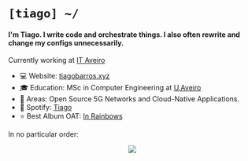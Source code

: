 # `[tiago] ~/`

#### I'm Tiago. I write code and orchestrate things. I also often rewrite and change my configs unnecessarily.

Currently working at [IT Aveiro](https://www.it.pt/ITSites/Index/3)<br>

- 💻 Website: [tiagobarros.xyz](https://tiagobarros.xyz)
- 🎓 Education: MSc in Computer Engineering at [U.Aveiro](https://www.ua.pt)
- 📄 Areas: Open Source 5G Networks and Cloud-Native Applications.
- 📀 Spotify: [Tiago](https://open.spotify.com/user/1177699548)
- ⭐️ Best Album OAT: [In Rainbows](https://open.spotify.com/album/5vkqYmiPBYLaalcmjujWxK)

In no particular order:

<p align="center">
  <a href="https://skillicons.dev">
    <img src="https://skillicons.dev/icons?i=go,py,neovim,kubernetes,docker,git,bash,linux,flask,fastapi,java" />
  </a>
</p>
